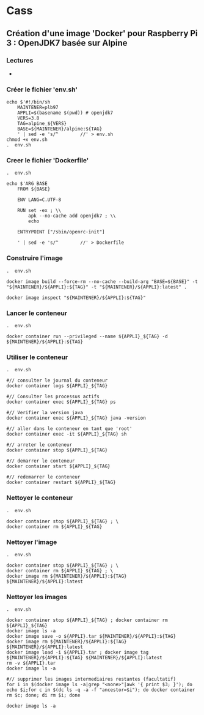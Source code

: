 #  Cass

## Création d'une image 'Docker' pour Raspberry Pi 3 : OpenJDK7 basée sur Alpine

### Lectures

* 

### Créer le fichier 'env.sh' 

    echo $'#!/bin/sh
        MAINTENER=plb97
        APPLI=$(basename $(pwd)) # openjdk7
        VERS=3.8
        TAG=alpine_${VERS}
        BASE=${MAINTENER}/alpine:${TAG}
        ' | sed -e 's/^        //' > env.sh
    chmod +x env.sh
    .  env.sh

### Creer le fichier 'Dockerfile'

    .  env.sh

    echo $'ARG BASE
        FROM ${BASE}
        
        ENV LANG=C.UTF-8
        
        RUN set -ex ; \\
            apk --no-cache add openjdk7 ; \\
            echo
        
        ENTRYPOINT ["/sbin/openrc-init"]
        
        ' | sed -e 's/^        //' > Dockerfile

### Construire l'image

    .  env.sh

    docker image build --force-rm --no-cache --build-arg "BASE=${BASE}" -t "${MAINTENER}/${APPLI}:${TAG}" -t "${MAINTENER}/${APPLI}:latest" .

    docker image inspect "${MAINTENER}/${APPLI}:${TAG}"

### Lancer le conteneur

    .  env.sh

    docker container run --privileged --name ${APPLI}_${TAG} -d ${MAINTENER}/${APPLI}:${TAG}

### Utiliser le conteneur

    .  env.sh
    
    #// consulter le journal du conteneur
    docker container logs ${APPLI}_${TAG}

    #// Consulter les processus actifs
    docker container exec ${APPLI}_${TAG} ps

    #// Verifier la version java
    docker container exec ${APPLI}_${TAG} java -version

    #// aller dans le conteneur en tant que 'root'
    docker container exec -it ${APPLI}_${TAG} sh

    #// arreter le conteneur
    docker container stop ${APPLI}_${TAG}

    #// demarrer le conteneur
    docker container start ${APPLI}_${TAG}

    #// redemarrer le conteneur
    docker container restart ${APPLI}_${TAG}

### Nettoyer le conteneur

    .  env.sh
    
    docker container stop ${APPLI}_${TAG} ; \
    docker container rm ${APPLI}_${TAG}

### Nettoyer l'image
  
    .  env.sh

    docker container stop ${APPLI}_${TAG} ; \
    docker container rm ${APPLI}_${TAG} ; \
    docker image rm ${MAINTENER}/${APPLI}:${TAG} ${MAINTENER}/${APPLI}:latest

### Nettoyer les images
  
    .  env.sh

    docker container stop ${APPLI}_${TAG} ; docker container rm ${APPLI}_${TAG}
    docker image ls -a
    docker image save -o ${APPLI}.tar ${MAINTENER}/${APPLI}:${TAG}
    docker image rm ${MAINTENER}/${APPLI}:${TAG} ${MAINTENER}/${APPLI}:latest
    docker image load -i ${APPLI}.tar ; docker image tag ${MAINTENER}/${APPLI}:${TAG} ${MAINTENER}/${APPLI}:latest
    rm -v ${APPLI}.tar
    docker image ls -a
    
    #// supprimer les images intermediaires restantes (facultatif)
    for i in $(docker image ls -a|grep "<none>"|awk '{ print $3; }'); do echo $i;for c in $(dc ls -q -a -f "ancestor=$i"); do docker container rm $c; done; di rm $i; done

    docker image ls -a


